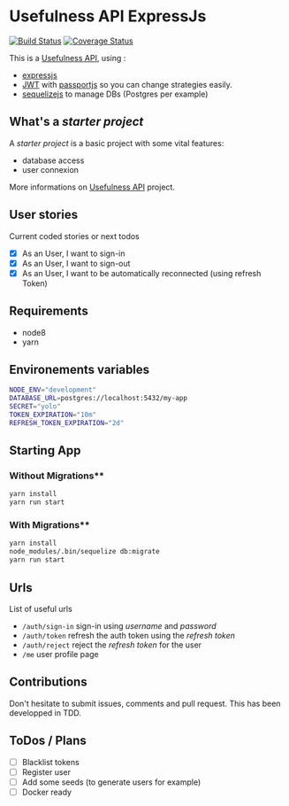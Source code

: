 # Usefulness API ExpressJs

[![Build Status](https://travis-ci.org/remithomas/usefulness-api-expressjs.svg?branch=master)](https://travis-ci.org/remithomas/usefulness-api-expressjs)
[![Coverage Status](https://coveralls.io/repos/github/remithomas/usefulness-api-expressjs/badge.svg?branch=master)](https://coveralls.io/github/remithomas/usefulness-api-expressjs)

This is a [Usefulness API](https://github.com/remithomas/usefulness-apis), using :

- [expressjs](http://expressjs.com)
- [JWT](https://jwt.io) with [passportjs](http://www.passportjs.org) so you can change strategies easily.
- [sequelizejs](http://docs.sequelizejs.com) to manage DBs (Postgres per example)

## What's a _starter project_

A _starter project_ is a basic project with some vital features:

- database access
- user connexion

More informations on [Usefulness API](https://github.com/remithomas/usefulness-apis) project.

## User stories

Current coded stories or next todos

- [X] As an User, I want to sign-in
- [X] As an User, I want to sign-out
- [X] As an User, I want to be automatically reconnected (using refresh Token)

## Requirements

- node8
- yarn

## Environements variables

```bash
NODE_ENV="development"
DATABASE_URL=postgres://localhost:5432/my-app
SECRET="yolo"
TOKEN_EXPIRATION="10m"
REFRESH_TOKEN_EXPIRATION="2d"
```

## Starting App

### Without Migrations**

```bash
yarn install
yarn run start
```

### With Migrations**

```bash
yarn install
node_modules/.bin/sequelize db:migrate
yarn run start
```

## Urls

List of useful urls

- `/auth/sign-in` sign-in using _username_ and _password_
- `/auth/token` refresh the auth token using the _refresh token_
- `/auth/reject` reject the _refresh token_ for the user
- `/me` user profile page

## Contributions

Don't hesitate to submit issues, comments and pull request. 
This has been developped in TDD.

## ToDos / Plans

- [ ] Blacklist tokens
- [ ] Register user
- [ ] Add some seeds (to generate users for example)
- [ ] Docker ready